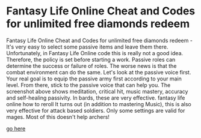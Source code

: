 # Fantasy Life Online Cheat and Codes for unlimited free diamonds redeem

Fantasy Life Online Cheat and Codes for unlimited free diamonds redeem - It's very easy to select some passive items and leave them there. Unfortunately, in Fantasy Life Online code this is really not a good idea. Therefore, the policy is set before starting a work. Passive roles can determine the success or failure of roles. The worse news is that the combat environment can do the same. Let's look at the passive voice first. Your real goal is to equip the passive army first according to your main level. From there, stick to the passive voice that can help you. The screenshot above shows meditation, critical hit, music mastery, accuracy and self-healing passivity. In bards, these are very effective. fantasy life online how to reroll It turns out (in addition to mastering Music), this is also very effective for attack based soldiers. Only some settings are valid for mages. Most of this doesn't help archers!

<a href="https://windmod.icu/fantasy-life-online/">go here</a>
